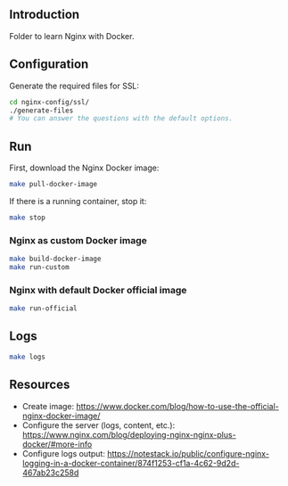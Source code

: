 ## Introduction

Folder to learn Nginx with Docker.

## Configuration

Generate the required files for SSL:

```bash
cd nginx-config/ssl/
./generate-files
# You can answer the questions with the default options.
```

## Run

First, download the Nginx Docker image:

```bash
make pull-docker-image
```

If there is a running container, stop it:

```bash
make stop
```

### Nginx as custom Docker image

```bash
make build-docker-image
make run-custom
```

### Nginx with default Docker official image

```bash
make run-official
```

## Logs

```bash
make logs
```

## Resources

- Create image: <https://www.docker.com/blog/how-to-use-the-official-nginx-docker-image/>
- Configure the server (logs, content, etc.): <https://www.nginx.com/blog/deploying-nginx-nginx-plus-docker/#more-info>
- Configure logs output: <https://notestack.io/public/configure-nginx-logging-in-a-docker-container/874f1253-cf1a-4c62-9d2d-467ab23c258d>
